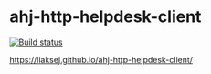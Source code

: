 # ahj-http-helpdesk-client

[![Build status](https://ci.appveyor.com/api/projects/status/q932hg73othuunta?svg=true)](https://ci.appveyor.com/project/Liaksej/ahj-http-helpdesk-client)

https://liaksej.github.io/ahj-http-helpdesk-client/


